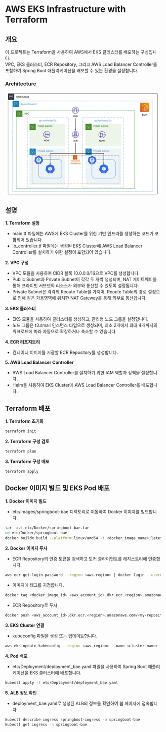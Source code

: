 # AWS EKS Infrastructure with Terraform

## 개요

이 프로젝트는 Terraform을 사용하여 AWS에서 EKS 클러스터를 배포하는 구성입니다.  
VPC, EKS 클러스터, ECR Repository, 그리고 AWS Load Balancer Controller를 포함하여 Spring Boot 애플리케이션을 배포할 수 있는 환경을 설정합니다.

### Architecture
![Architecture](etc/Images/EKS_Architecture.png)

## 설명

**1. Terraform 설정**
* main.tf 파일에는 AWS에 EKS Cluster를 위한 기반 인프라를 생성하는 코드가 포함되어 있습니다.
* lb_controller.tf 파일에는 생성된 EKS Cluster에 AWS Load Balancer Controller를 설치하기 위한 설정이 포함되어 있습니다.

**2. VPC 구성**
* VPC 모듈을 사용하여 CIDR 블록 10.0.0.0/16으로 VPC를 생성합니다.
* Public Subnet과 Private Subnet이 각각 두 개씩 생성되며, NAT 게이트웨이를 통해 프라이빗 서브넷의 리소스가 외부와 통신할 수 있도록 설정됩니다.
* Private Subnet은 각각의 Reoute Table을 가지며, Reoute Table의 경로 설정으로 인해 같은 가용영역에 위치한 NAT Gateway를 통해 외부로 통신됩니다.

**3. EKS 클러스터**
* EKS 모듈을 사용하여 클러스터를 생성하고, 관리형 노드 그룹을 설정합니다.
* 노드 그룹은 t3.small 인스턴스 타입으로 생성되며, 최소 2개에서 최대 4개까지의 워크로드에 따라 자동으로 확장하거나 축소할 수 있습니다.

**4. ECR 리포지토리**
* 컨테이너 이미지를 저장할 ECR Repository를 생성합니다.

**5. AWS Load Balancer Controller**
* AWS Load Balancer Controller를 설치하기 위한 IAM 역할과 정책을 설정합니다.
* Helm을 사용하여 EKS Cluster에 AWS Load Balancer Controller를 배포합니다.

## Terraform 배포

**1. Terraform 초기화**
```bash
terraform init
```

**2. Terraform 구성 검토**
```bash
terraform plan
```

**3. Terraform 구성 배포**
```bash
terraform apply
```

## Docker 이미지 빌드 및 EKS Pod 배포

**1. Docker 이미지 빌드**
* etc/images/springboot-bae 디렉토리로 이동하여 Docker 이미지를 빌드합니다.
```bash
tar -xvf etc/Docker/springboot-bae.tar
cd etc/Docker/springboot-bae
docker buildx build --platform linux/amd64 -t <docker_image_name>:latest .
```

**2. Docker 이미지 푸시**
* ECR Repository의 인증 토큰을 검색하고 도커 클라이언트를 레지스트리에 인증합니다.
```bash
aws ecr get-login-password --region <aws-region> | docker login --username AWS --password-stdin <aws-account-id>.dkr.ecr.<aws-region>.amazonaws.com
```
* 이미지에 태그를 지정합니다.
```bash
docker tag <docker_image_id> <aws_account_id>.dkr.ecr.<region>.amazonaws.com/<my-repository>:<tag>
```
* ECR Repository로 푸시
```bash
docker push <aws_account_id>.dkr.ecr.<region>.amazonaws.com/<my-repository>:<tag>
```

**3. EKS Cluster 연결**
* kubeconfig 파일을 생성 또는 업데이트합니다.
```bash
aws eks update-kubeconfig --region <aws-region> --name <cluster-name>
```

**4. Pod 배포**
* etc/Deployment/deployment_bae.yaml 파일을 사용하여 Spring Boot 애플리케이션을 EKS 클러스터에 배포합니다.
```bash
kubectl apply -f etc/Deployment/deployment_bae.yaml
```

**5. ALB 정보 확인**
* deployment_bae.yaml로 생성된 ALB의 정보를 확인하여 웹 페이지에 접속합니다.
```bash
kubectl describe ingress springboot-ingress -n springboot-bae
kubectl get ingress -n springboot-bae
```